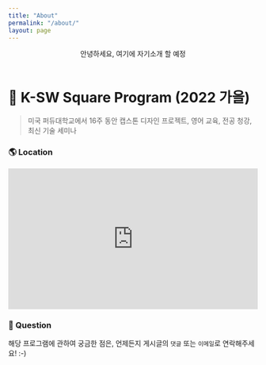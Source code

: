 ```yaml
---
title: "About"
permalink: "/about/"
layout: page
---
```


<div align="center">
    안녕하세요, 여기에 자기소개 할 예정
</div>

<br>

# 📝 K-SW Square Program (2022 가을)

> 미국 퍼듀대학교에서 16주 동안 캡스톤 디자인 프로젝트, 영어 교육, 전공 청강, 최신 기술 세미나


### 🌎 Location

<div class="gmap" height="0" style="
+overflow:hidden; padding-bottom: 56.25%; position: relative;">
<iframe src="https://www.google.com/maps/embed?pb=!1m18!1m12!1m3!1d4410.531348881961!2d-86.91478278877308!3d40.42709445671042!2m3!1f0!2f0!3f0!3m2!1i1024!2i768!4f13.1!3m3!1m2!1s0x8812e2ac2c7b9d9b%3A0xcd8b71d26d7bb67f!2sK-SW%20Square!5e0!3m2!1sko!2skr!4v1657419396612!5m2!1sko!2skr" width="100%" height="100%" style="border:0; position:absolute; left:0; top:0;" allowfullscreen="" loading="lazy" referrerpolicy="no-referrer-when-downgrade"></iframe>
</div>

### 💬 Question

해당 프로그램에 관하여 궁금한 점은, 언제든지 게시글의 `댓글` 또는 `이메일`로 연락해주세요! :-)